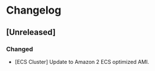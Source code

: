 Changelog
=========

## [Unreleased]
### Changed
- [ECS Cluster] Update to Amazon 2 ECS optimized AMI.